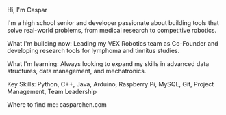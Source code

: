 Hi, I'm Caspar

I'm a high school senior and developer passionate about building tools that solve real-world problems, from medical research to competitive robotics.

What I'm building now: Leading my VEX Robotics team as Co-Founder and developing research tools for lymphoma and tinnitus studies.

What I'm learning: Always looking to expand my skills in advanced data structures, data management, and mechatronics.

Key Skills: Python, C++, Java, Arduino, Raspberry Pi, MySQL, Git, Project Management, Team Leadership

Where to find me:
casparchen.com



